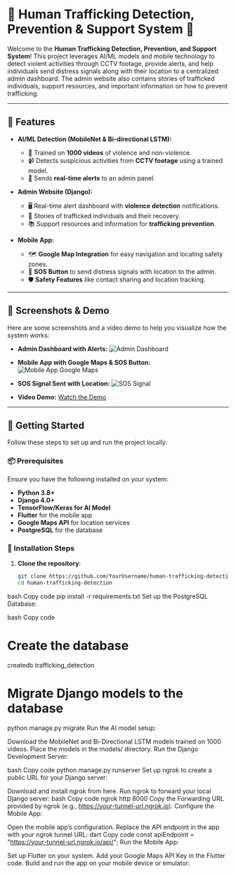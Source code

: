 # 🚨 Human Trafficking Detection, Prevention & Support System 🚨

Welcome to the **Human Trafficking Detection, Prevention, and Support System**! This project leverages AI/ML models and mobile technology to detect violent activities through CCTV footage, provide alerts, and help individuals send distress signals along with their location to a centralized admin dashboard. The admin website also contains stories of trafficked individuals, support resources, and important information on how to prevent trafficking.

---

## 🌟 Features

- **AI/ML Detection (MobileNet & Bi-directional LSTM):**
  - 🎥 Trained on **1000 videos** of violence and non-violence.
  - 📹 Detects suspicious activities from **CCTV footage** using a trained model.
  - 🚨 Sends **real-time alerts** to an admin panel.

- **Admin Website (Django):**
  - 🖥️ Real-time alert dashboard with **violence detection** notifications.
  - 📖 Stories of trafficked individuals and their recovery.
  - 📚 Support resources and information for **trafficking prevention**.
  
- **Mobile App:**
  - 🗺️ **Google Map Integration** for easy navigation and locating safety zones.
  - 🚨 **SOS Button** to send distress signals with location to the admin.
  - 🛡️ **Safety Features** like contact sharing and location tracking.

---

## 📸 Screenshots & Demo

Here are some screenshots and a video demo to help you visualize how the system works:

- **Admin Dashboard with Alerts:**
  ![Admin Dashboard](path-to-your-image/admin-dashboard.png)

- **Mobile App with Google Maps & SOS Button:**
  ![Mobile App Google Maps](path-to-your-image/mobile-app-maps.png)

- **SOS Signal Sent with Location:**
  ![SOS Signal](path-to-your-image/sos-signal.png)

- **Video Demo:**
  [Watch the Demo](path-to-your-video/demo.mp4)

---

## 🚀 Getting Started

Follow these steps to set up and run the project locally:

### 📦 Prerequisites

Ensure you have the following installed on your system:

- **Python 3.8+**
- **Django 4.0+**
- **TensorFlow/Keras for AI Model**
- **Flutter** for the mobile app
- **Google Maps API** for location services
- **PostgreSQL** for the database

### 🔧 Installation Steps

1. **Clone the repository**:
   ```bash
   git clone https://github.com/YourUsername/human-trafficking-detection.git
   cd human-trafficking-detection


bash
Copy code
pip install -r requirements.txt
Set up the PostgreSQL Database:

bash
Copy code
# Create the database
createdb trafficking_detection
# Migrate Django models to the database
python manage.py migrate
Run the AI model setup:

Download the MobileNet and Bi-Directional LSTM models trained on 1000 videos.
Place the models in the models/ directory.
Run the Django Development Server:

bash
Copy code
python manage.py runserver
Set up ngrok to create a public URL for your Django server:

Download and install ngrok from here.
Run ngrok to forward your local Django server:
bash
Copy code
ngrok http 8000
Copy the Forwarding URL provided by ngrok (e.g., https://your-tunnel-url.ngrok.io).
Configure the Mobile App:

Open the mobile app’s configuration.
Replace the API endpoint in the app with your ngrok tunnel URL:
dart
Copy code
const apiEndpoint = "https://your-tunnel-url.ngrok.io/api/";
Run the Mobile App:

Set up Flutter on your system.
Add your Google Maps API Key in the Flutter code.
Build and run the app on your mobile device or emulator:
